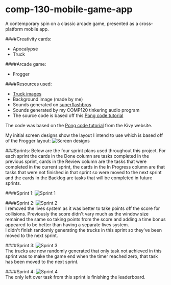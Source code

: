 # comp-130-mobile-game-app
A contemporary spin on a classic arcade game, presented as a cross-platform mobile app.

####Creativity cards: 
* Apocalypse  
* Truck  

####Arcade game: 
* Frogger

####Resources used:
* [Truck images](http://opengameart.org/content/trucks)
* Background image (made by me)
* Sounds generated on [superflashbros](http://www.superflashbros.net/as3sfxr/)
* Sounds generated by my COMP120 tinkering audio program
* The source code is based off this [Pong code tutorial](https://kivy.org/docs/tutorials/pong.html)

The code was based on the [Pong code tutorial](https://kivy.org/docs/tutorials/pong.html) from the Kivy website.

My initial screen designs show the layout I intend to use which is based off of the Frogger layout:
![Screen designs](https://raw.githubusercontent.com/MaddieK19/comp-130-mobile-game-app/master/Screen%20designs.png)

###Sprints:
Below are the four sprint plans used throughout this project. For each sprint the cards in the Done column are tasks completed in the previous sprint, cards in the Review column are the tasks that were completed in the current sprint, the cards in the In Progress column are that tasks that were not finished in that sprint so were moved to the next sprint and the cards in the Backlog are tasks that will be completed in future sprints.

####Sprint 1:
![Sprint 1](https://raw.githubusercontent.com/MaddieK19/comp-130-mobile-game-app/master/Trello%20Board%20and%20Cards/Sprint%201.PNG)  

####Sprint 2:
![Sprint 2](https://raw.githubusercontent.com/MaddieK19/comp-130-mobile-game-app/master/Trello%20Board%20and%20Cards/Sprint%202.PNG)  
I removed the lives system as it was better to take points off the score for collisions. Previously the score didn't vary much as the window size remained the same so taking points from the score and adding a time bonus appeared to be better than having a separate lives system.  
I didn't finish randomly generating the trucks in this sprint so they've been moved to the next sprint.

####Sprint 3:
![Sprint 3](https://raw.githubusercontent.com/MaddieK19/comp-130-mobile-game-app/master/Trello%20Board%20and%20Cards/Sprint%203.PNG)  
The trucks are now randomly generated that only task not achieved in this sprint was to make the game end when the timer reached zero, that task has been moved to the next sprint.

####Sprint 4:
![Sprint 4](https://raw.githubusercontent.com/MaddieK19/comp-130-mobile-game-app/master/Trello%20Board%20and%20Cards/Sprint%204.PNG)  
The only left over task from this sprint is finishing the leaderboard.
